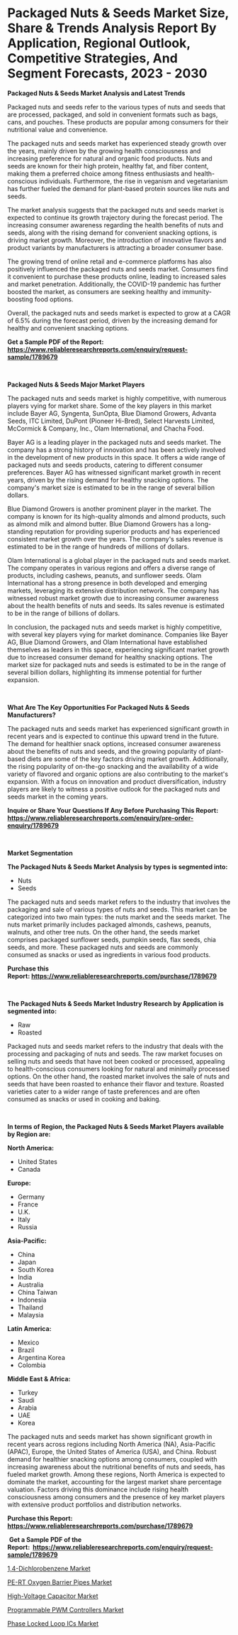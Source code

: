 <p><h1>Packaged Nuts & Seeds Market Size, Share & Trends Analysis Report By Application, Regional Outlook, Competitive Strategies, And Segment Forecasts, 2023 - 2030</h1></p><p><strong>Packaged Nuts & Seeds Market Analysis and Latest Trends</strong></p>
<p><p>Packaged nuts and seeds refer to the various types of nuts and seeds that are processed, packaged, and sold in convenient formats such as bags, cans, and pouches. These products are popular among consumers for their nutritional value and convenience.</p><p>The packaged nuts and seeds market has experienced steady growth over the years, mainly driven by the growing health consciousness and increasing preference for natural and organic food products. Nuts and seeds are known for their high protein, healthy fat, and fiber content, making them a preferred choice among fitness enthusiasts and health-conscious individuals. Furthermore, the rise in veganism and vegetarianism has further fueled the demand for plant-based protein sources like nuts and seeds.</p><p>The market analysis suggests that the packaged nuts and seeds market is expected to continue its growth trajectory during the forecast period. The increasing consumer awareness regarding the health benefits of nuts and seeds, along with the rising demand for convenient snacking options, is driving market growth. Moreover, the introduction of innovative flavors and product variants by manufacturers is attracting a broader consumer base.</p><p>The growing trend of online retail and e-commerce platforms has also positively influenced the packaged nuts and seeds market. Consumers find it convenient to purchase these products online, leading to increased sales and market penetration. Additionally, the COVID-19 pandemic has further boosted the market, as consumers are seeking healthy and immunity-boosting food options.</p><p>Overall, the packaged nuts and seeds market is expected to grow at a CAGR of 6.5% during the forecast period, driven by the increasing demand for healthy and convenient snacking options.</p></p>
<p><strong>Get a Sample PDF of the Report:&nbsp; <a href="https://www.reliableresearchreports.com/enquiry/request-sample/1789679">https://www.reliableresearchreports.com/enquiry/request-sample/1789679</a></strong></p>
<p>&nbsp;</p>
<p><strong>Packaged Nuts & Seeds Major Market Players</strong></p>
<p><p>The packaged nuts and seeds market is highly competitive, with numerous players vying for market share. Some of the key players in this market include Bayer AG, Syngenta, SunOpta, Blue Diamond Growers, Advanta Seeds, ITC Limited, DuPont (Pioneer Hi-Bred), Select Harvests Limited, McCormick & Company, Inc., Olam International, and Chacha Food.</p><p>Bayer AG is a leading player in the packaged nuts and seeds market. The company has a strong history of innovation and has been actively involved in the development of new products in this space. It offers a wide range of packaged nuts and seeds products, catering to different consumer preferences. Bayer AG has witnessed significant market growth in recent years, driven by the rising demand for healthy snacking options. The company's market size is estimated to be in the range of several billion dollars.</p><p>Blue Diamond Growers is another prominent player in the market. The company is known for its high-quality almonds and almond products, such as almond milk and almond butter. Blue Diamond Growers has a long-standing reputation for providing superior products and has experienced consistent market growth over the years. The company's sales revenue is estimated to be in the range of hundreds of millions of dollars.</p><p>Olam International is a global player in the packaged nuts and seeds market. The company operates in various regions and offers a diverse range of products, including cashews, peanuts, and sunflower seeds. Olam International has a strong presence in both developed and emerging markets, leveraging its extensive distribution network. The company has witnessed robust market growth due to increasing consumer awareness about the health benefits of nuts and seeds. Its sales revenue is estimated to be in the range of billions of dollars.</p><p>In conclusion, the packaged nuts and seeds market is highly competitive, with several key players vying for market dominance. Companies like Bayer AG, Blue Diamond Growers, and Olam International have established themselves as leaders in this space, experiencing significant market growth due to increased consumer demand for healthy snacking options. The market size for packaged nuts and seeds is estimated to be in the range of several billion dollars, highlighting its immense potential for further expansion.</p></p>
<p>&nbsp;</p>
<p><strong>What Are The Key Opportunities For Packaged Nuts & Seeds Manufacturers?</strong></p>
<p><p>The packaged nuts and seeds market has experienced significant growth in recent years and is expected to continue this upward trend in the future. The demand for healthier snack options, increased consumer awareness about the benefits of nuts and seeds, and the growing popularity of plant-based diets are some of the key factors driving market growth. Additionally, the rising popularity of on-the-go snacking and the availability of a wide variety of flavored and organic options are also contributing to the market's expansion. With a focus on innovation and product diversification, industry players are likely to witness a positive outlook for the packaged nuts and seeds market in the coming years.</p></p>
<p><strong>Inquire or Share Your Questions If Any Before Purchasing This Report: <a href="https://www.reliableresearchreports.com/enquiry/pre-order-enquiry/1789679">https://www.reliableresearchreports.com/enquiry/pre-order-enquiry/1789679</a></strong></p>
<p>&nbsp;</p>
<p><strong>Market Segmentation</strong></p>
<p><strong>The Packaged Nuts & Seeds Market Analysis by types is segmented into:</strong></p>
<p><ul><li>Nuts</li><li>Seeds</li></ul></p>
<p><p>The packaged nuts and seeds market refers to the industry that involves the packaging and sale of various types of nuts and seeds. This market can be categorized into two main types: the nuts market and the seeds market. The nuts market primarily includes packaged almonds, cashews, peanuts, walnuts, and other tree nuts. On the other hand, the seeds market comprises packaged sunflower seeds, pumpkin seeds, flax seeds, chia seeds, and more. These packaged nuts and seeds are commonly consumed as snacks or used as ingredients in various food products.</p></p>
<p><strong>Purchase this Report:&nbsp;<a href="https://www.reliableresearchreports.com/purchase/1789679">https://www.reliableresearchreports.com/purchase/1789679</a></strong></p>
<p>&nbsp;</p>
<p><strong>The Packaged Nuts & Seeds Market Industry Research by Application is segmented into:</strong></p>
<p><ul><li>Raw</li><li>Roasted</li></ul></p>
<p><p>Packaged nuts and seeds market refers to the industry that deals with the processing and packaging of nuts and seeds. The raw market focuses on selling nuts and seeds that have not been cooked or processed, appealing to health-conscious consumers looking for natural and minimally processed options. On the other hand, the roasted market involves the sale of nuts and seeds that have been roasted to enhance their flavor and texture. Roasted varieties cater to a wider range of taste preferences and are often consumed as snacks or used in cooking and baking.</p></p>
<p>&nbsp;</p>
<p><strong>In terms of Region, the Packaged Nuts & Seeds Market Players available by Region are:</strong></p>
<p>
    <p> <strong> North America: </strong>
        <ul>
            <li>United States</li>
            <li>Canada</li>
        </ul>
        </p> 
    <p> <strong> Europe: </strong>
        <ul>
            <li>Germany</li>
            <li>France</li>
            <li>U.K.</li>
            <li>Italy</li>
            <li>Russia</li>
        </ul>
        </p> 
    <p> <strong> Asia-Pacific: </strong>
        <ul>
            <li>China</li>
            <li>Japan</li>
            <li>South Korea</li>
            <li>India</li>
            <li>Australia</li>
            <li>China Taiwan</li>
            <li>Indonesia</li>
            <li>Thailand</li>
            <li>Malaysia</li>
        </ul>
        </p> 
    <p> <strong> Latin America: </strong>
        <ul>
            <li>Mexico</li>
            <li>Brazil</li>
            <li>Argentina Korea</li>
            <li>Colombia</li>
        </ul>
        </p> 
    <p> <strong> Middle East & Africa: </strong>
        <ul>
            <li>Turkey</li>
            <li>Saudi</li>
            <li>Arabia</li>
            <li>UAE</li>
            <li>Korea</li>
        </ul>
    </p>
    </p>
<p><p>The packaged nuts and seeds market has shown significant growth in recent years across regions including North America (NA), Asia-Pacific (APAC), Europe, the United States of America (USA), and China. Robust demand for healthier snacking options among consumers, coupled with increasing awareness about the nutritional benefits of nuts and seeds, has fueled market growth. Among these regions, North America is expected to dominate the market, accounting for the largest market share percentage valuation. Factors driving this dominance include rising health consciousness among consumers and the presence of key market players with extensive product portfolios and distribution networks.</p></p>
<p><strong>Purchase this Report: <a href="https://www.reliableresearchreports.com/purchase/1789679">https://www.reliableresearchreports.com/purchase/1789679</a></strong></p>
<p>&nbsp;<strong>Get a Sample PDF of the Report:&nbsp;&nbsp;<a href="https://www.reliableresearchreports.com/enquiry/request-sample/1789679">https://www.reliableresearchreports.com/enquiry/request-sample/1789679</a></strong></p>
<p><strong></strong></p>
<p><p><a href="https://medium.com/@chiragreportprime4/1-4-dichlorobenzene-market-comprehensive-assessment-by-type-application-and-geography-d1ce3999b496">1,4-Dichlorobenzene Market</a></p><p><a href="https://github.com/kholmovskayalyudmila/Market-Research-Report-List-1/blob/main/pe-rt-oxygen-barrier-pipes-market.md">PE-RT Oxygen Barrier Pipes Market</a></p><p><a href="https://medium.com/@jhonwin654/high-voltage-capacitor-market-research-report-its-history-and-forecast-2023-to-2030-d6083864f816">High-Voltage Capacitor Market</a></p><p><a href="https://www.linkedin.com/pulse/programmable-pwm-controllers-market-size-2023-2030-global/">Programmable PWM Controllers Market</a></p><p><a href="https://www.linkedin.com/pulse/phase-locked-loop-ics-market-share-amp-new-trends-analysis/">Phase Locked Loop ICs Market</a></p></p>